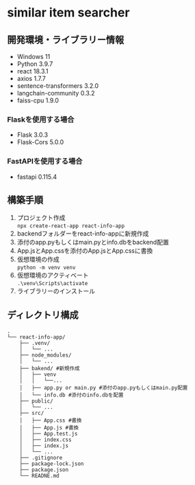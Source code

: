 # similar item searcher  

## 開発環境・ライブラリー情報
- Windows 11
- Python 3.9.7
- react 18.3.1
- axios 1.7.7
- sentence-transformers 3.2.0
- langchain-community 0.3.2
- faiss-cpu 1.9.0
### Flaskを使用する場合
- Flask 3.0.3
- Flask-Cors 5.0.0
### FastAPIを使用する場合
- fastapi 0.115.4

## 構築手順
1. プロジェクト作成  
`npx create-react-app react-info-app`
2. backendフォルダーをreact-info-appに新規作成
3. 添付のapp.pyもしくはmain.pyとinfo.dbをbackend配置
4. App.jsとApp.cssを添付のApp.jsとApp.cssに書換
5. 仮想環境の作成  
`python -m venv venv`  
6. 仮想環境のアクティベート  
`.\venv\Scripts\activate`
7. ライブラリーのインストール

## ディレクトリ構成
```
.  
└── react-info-app/  
    ├── .venv/  
    │   └── ...  
    ├── node_modules/  
    │   └── ...  
    ├── bakend/ #新規作成  
    │   ├── venv
    │   │   └──...   
    │   ├── app.py or main.py #添付のapp.pyもしくはmain.py配置  
    │   └── info.db #添付のinfo.dbを配置  
    ├── public/    
    │   └── ...  
    ├── src/
    │   ├── App.css #書換  
    │   ├── App.js #書換  
    │   ├── App.test.js  
    │   ├── index.css  
    │   ├── index.js  
    │   └── ...  
    ├── .gitignore  
    ├── package-lock.json  
    ├── package.json  
    └── READNE.md
```
